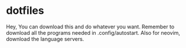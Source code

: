 # dotfiles
Hey, You can download this and do whatever you want.
Remember to download all the programs needed in .config/autostart.
Also for neovim, download the language servers.

